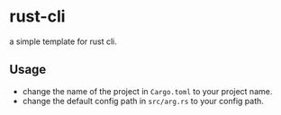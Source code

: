 # rust-cli
a simple template for rust cli.

## Usage

- change the name of the project in `Cargo.toml` to your project name.
- change the default config path in `src/arg.rs` to your config path.

